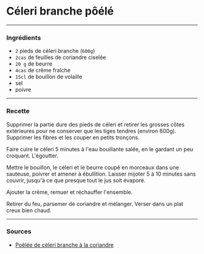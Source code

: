 # Céleri branche pôélé

---

### Ingrédients

* `2` pieds de céleri branche (`600g`)
* `2cas` de feuilles de coriandre ciselée
* `20 g` de beurre
* `4cas` de crème fraîche
* `15cl` de bouillon de volaille
* sel
* poivre

---

### Recette

Supprimer la partie dure des pieds de céleri et retirer les grosses côtes extérieures pour ne conserver que les tiges tendres (environ 600g). Supprimer les fibres et les couper en petits tronçons.

Faire cuire le céleri 5 minutes à l'eau bouillante salée, en le gardant un peu croquant. L'égoutter.

Mettre le bouillon, le céleri et le beurre coupé en morceaux dans une sauteuse, poivrer et amener à ébullition. Laisser mijoter 5 à 10 minutes sans couvrir, jusqu'à ce que presque tout le jus soit évaporé.

Ajouter la crème, remuer et réchauffer l'ensemble.

Retirer du feu, parsemer de coriandre et mélanger. Verser dans un plat creux bien chaud.

---

### Sources

* [Poêlée de céleri branche à la coriandre](https://www.marieclaire.fr/cuisine/poelee-de-celeri-branche-a-la-coriandre,1201558.asp)

